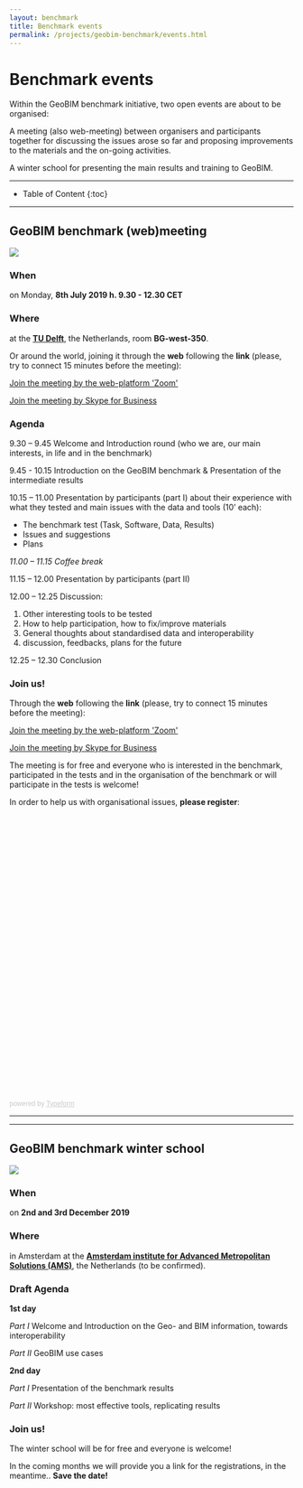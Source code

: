 ```yaml
---
layout: benchmark
title: Benchmark events
permalink: /projects/geobim-benchmark/events.html
---
```


<h1>Benchmark events</h1>

Within the GeoBIM benchmark initiative, two open events are about to be organised:

A meeting (also web-meeting) between organisers and participants together for discussing the issues arose so far and proposing improvements to the materials and the on-going activities.

A winter school for presenting the main results and training to GeoBIM.

- - -

* Table of Content
{:toc}

- - -

## GeoBIM benchmark (web)meeting
<div class="row">
  <div class="col-sm-12 col-xs-12"><img class="img-responsive" src="{{ "/projects/geobim-benchmark/img/Meeting.gif" }}" style="max-height: 500px"></div>
</div>

### When
on Monday, **8th July 2019 h. 9.30 - 12.30 CET**
 
### Where
at the [**TU Delft**](https://3d.bk.tudelft.nl/about/#where), the Netherlands, room **BG-west-350**.

Or around the world, joining it through the **web** following the **link** (please, try to connect 15 minutes before the meeting):

[Join the meeting by the web-platform 'Zoom'](https://lu-se.zoom.us/j/356618156)

[Join the meeting by Skype for Business](https://lu-se.zoom.us/skype/356618156)

### Agenda

9.30 – 9.45	Welcome and Introduction round (who we are, our main interests, in life and in the benchmark)

9.45 - 10.15 Introduction on the GeoBIM benchmark & Presentation of the intermediate results

10.15 – 11.00	Presentation by participants (part I) about their experience with what they tested and main issues with the data and tools (10’ each):

- The benchmark test (Task, Software, Data, Results)
- Issues and suggestions
- Plans

*11.00 – 11.15	Coffee break*

11.15 – 12.00	Presentation by participants (part II)

12.00 – 12.25	Discussion:
1. Other interesting tools to be tested
2. How to help participation, how to fix/improve materials
3. General thoughts about standardised data and interoperability
4. discussion, feedbacks, plans for the future

12.25 – 12.30 Conclusion

### Join us!

Through the **web** following the **link** (please, try to connect 15 minutes before the meeting):

[Join the meeting by the web-platform 'Zoom'](https://lu-se.zoom.us/j/356618156)

[Join the meeting by Skype for Business](https://lu-se.zoom.us/skype/356618156)

The meeting is for free and everyone who is interested in the benchmark, participated in the tests and in the organisation of the benchmark or will participate in the tests is welcome!

In order to help us with organisational issues, **please register**:

<div class="typeform-widget" data-url="https://francescanoardo.typeform.com/to/QyLxrI" style="width: 100%; height: 500px;"></div> <script> (function() { var qs,js,q,s,d=document, gi=d.getElementById, ce=d.createElement, gt=d.getElementsByTagName, id="typef_orm", b="https://embed.typeform.com/"; if(!gi.call(d,id)) { js=ce.call(d,"script"); js.id=id; js.src=b+"embed.js"; q=gt.call(d,"script")[0]; q.parentNode.insertBefore(js,q) } })() </script> <div style="font-family: Sans-Serif;font-size: 12px;color: #999;opacity: 0.5; padding-top: 5px;"> powered by <a href="https://admin.typeform.com/signup?utm_campaign=QyLxrI&utm_source=typeform.com-13384974-Pro&utm_medium=typeform&utm_content=typeform-embedded-poweredbytypeform&utm_term=EN" style="color: #999" target="_blank">Typeform</a> </div>


----------------
----------------


## GeoBIM benchmark winter school
<div class="row">
  <div class="col-sm-12 col-xs-12"><img class="img-responsive" src="{{ "/projects/geobim-benchmark/img/WinterSchool.gif" }}" style="max-height: 500px"></div>
</div>

### When
on **2nd and 3rd December 2019**
 
### Where
in Amsterdam at the [**Amsterdam institute for Advanced Metropolitan Solutions (AMS)**](https://www.ams-institute.org), the Netherlands (to be confirmed).


### Draft Agenda

**1st day**

*Part I*		Welcome and Introduction on the Geo- and BIM information, towards interoperability
	
*Part II*		GeoBIM use cases

**2nd day**

*Part I*		Presentation of the benchmark results

*Part II*		Workshop: most effective tools, replicating results


### Join us!

The winter school will be for free and everyone is welcome!

In the coming months we will provide you a link for the registrations, in the meantime.. **Save the date!**

